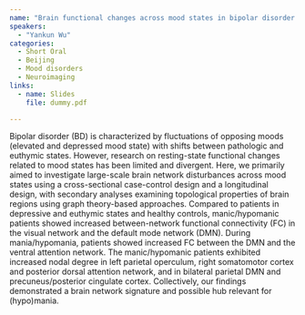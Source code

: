 ```yaml
---
name: "Brain functional changes across mood states in bipolar disorder: from a large-scale network perspective"
speakers:
  - "Yankun Wu"
categories:
  - Short Oral
  - Beijing
  - Mood disorders
  - Neuroimaging
links:
  - name: Slides
    file: dummy.pdf

---
```


Bipolar disorder (BD) is characterized by fluctuations of opposing moods (elevated and depressed mood state) with shifts between pathologic and euthymic states. However, research on resting-state functional changes related to mood states has been limited and divergent. Here, we primarily aimed to investigate large-scale brain network disturbances across mood states using a cross-sectional case-control design and a longitudinal design, with secondary analyses examining topological properties of brain regions using graph theory-based approaches. Compared to patients in depressive and euthymic states and healthy controls, manic/hypomanic patients showed increased between-network functional connectivity (FC) in the visual network and the default mode network (DMN). During mania/hypomania, patients showed increased FC between the DMN and the ventral attention network. The manic/hypomanic patients exhibited increased nodal degree in left parietal operculum, right somatomotor cortex and posterior dorsal attention network, and in bilateral parietal DMN and precuneus/posterior cingulate cortex. Collectively, our findings demonstrated a brain network signature and possible hub relevant for (hypo)mania.
